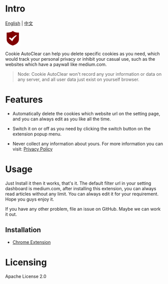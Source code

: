 # Intro

[English](/README.md) | [中文](README.zh.md)

![](/src/images/icon-default48.png)

Cookie AutoClear can help you delete specific cookies as you need, which would track your personal privacy or inhibit your casual use, such as the websites which have a paywall like medium.com.

> Node: Cookie AutoClear won't record any your information or data on any server, and all user data just exist on yourself browser.


# Features

- Automatically delete the cookies which website url on the setting page, and you can always edit as you like all the time.

- Switch it on or off as you need by clicking the switch button on the extension popup menu.

- Never collect any information about yours. For more information you can visit: [Privacy Policy](https://github.com/sedgwickz/cookieAutoClear/blob/master/docs/privacy_policy.md)

# Usage

Just Install it then it works, that's it. The default filter url in your setting dashboard is medium.com, after installing this extension, you can always read articles without any limit. You can always edit it for your requirement. Hope you guys enjoy it.

If you have any other problem, file an issue on GitHub. Maybe we can work it out.

## Installation

- [Chrome Extension](https://chrome.google.com/webstore/detail/cookie-autoclear/bdlecjncfafhlnehekghapanflfcbikk/related?utm_source=chrome-ntp-icon)

# Licensing

Apache License 2.0
